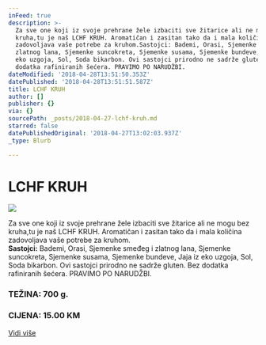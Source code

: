 ```yaml
---
inFeed: true
description: >-
  Za sve one koji iz svoje prehrane žele izbaciti sve žitarice ali ne mogu bez
  kruha,tu je naš LCHF KRUH. Aromatičan i zasitan tako da i mala količina
  zadovoljava vaše potrebe za kruhom.Sastojci: Bademi, Orasi, Sjemenke smeđeg i
  zlatnog lana, Sjemenke suncokreta, Sjemenke susama, Sjemenke bundeve, Jaja iz
  eko uzgoja, Sol, Soda bikarbon. Ovi sastojci prirodno ne sadrže gluten. Bez
  dodatka rafiniranih šećera. PRAVIMO PO NARUDŽBI.
dateModified: '2018-04-28T13:51:50.353Z'
datePublished: '2018-04-28T13:51:51.587Z'
title: LCHF KRUH
author: []
publisher: {}
via: {}
sourcePath: _posts/2018-04-27-lchf-kruh.md
starred: false
datePublishedOriginal: '2018-04-27T13:02:03.937Z'
_type: Blurb

---
```

# LCHF KRUH
![](https://the-grid-user-content.s3-us-west-2.amazonaws.com/6feccb4f-431c-4609-90df-8ba3eaabd0a0.jpg)

Za sve one koji iz svoje prehrane žele izbaciti sve žitarice ali ne mogu bez kruha,tu je naš LCHF KRUH. Aromatičan i zasitan tako da i mala količina zadovoljava vaše potrebe za kruhom.  
**Sastojci:** Bademi, Orasi, Sjemenke smeđeg i zlatnog lana, Sjemenke suncokreta, Sjemenke susama, Sjemenke bundeve, Jaja iz eko uzgoja, Sol, Soda bikarbon. Ovi sastojci prirodno ne sadrže gluten. Bez dodatka rafiniranih šećera. PRAVIMO PO NARUDŽBI.

### TEŽINA: 700 g.

### CIJENA: 15.00 KM
[Vidi više][0]

[0]: https://www.facebook.com/greenday.kolaci.peciva/posts/218331528907582